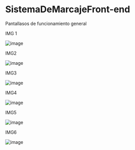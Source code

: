 # SistemaDeMarcajeFront-end
Pantallasos de funcionamiento general


IMG 1


![image](https://user-images.githubusercontent.com/70043963/188396446-0f0eeffb-10f9-4e57-83eb-b1a062e2cc13.png)

IMG2


![image](https://user-images.githubusercontent.com/70043963/188399231-716dc156-b19d-4183-a3e2-d7f671dddbb9.png)

IMG3


![image](https://user-images.githubusercontent.com/70043963/188397449-51202638-6571-4e7a-ab10-37ce6923c85e.png)

IMG4

![image](https://user-images.githubusercontent.com/70043963/188398393-0cf30f33-3162-424d-b390-746d96bfbbe4.png)

IMG5

![image](https://user-images.githubusercontent.com/70043963/188398584-0b250d13-2936-4f1d-bec1-ba8740ec7665.png)

IMG6

![image](https://user-images.githubusercontent.com/70043963/188398878-411f5238-addc-46d6-9c0a-6d19ab465550.png)
